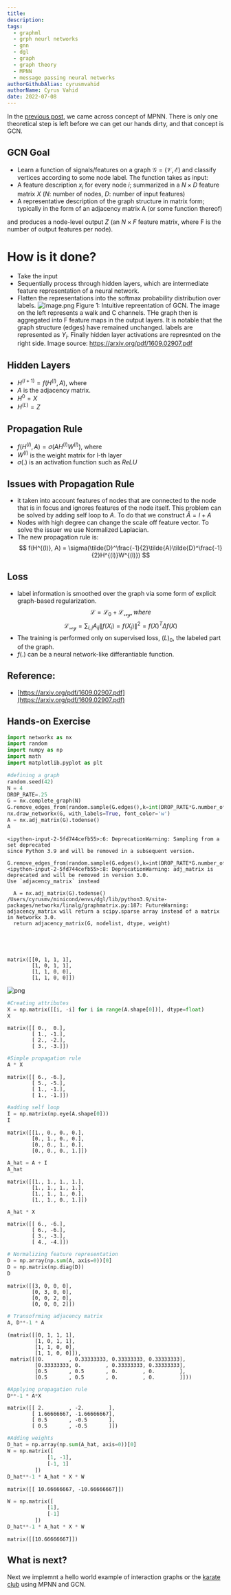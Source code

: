 ```yaml
---
title: 
description: 
tags:
  - graphml
  - grph neurl networks
  - gnn
  - dgl
  - graph
  - graph theory
  - MPNN
  - message passing neural networks
authorGithubAlias: cyrusmvahid
authorName: Cyrus Vahid
date: 2022-07-08
---
```


In the [previous post](04-graph-convolutional-networks), we came across concept of MPNN. There is only one theoretical step is left before we can get our hands dirty, and that concept is GCN.

## GCN Goal
- Learn a function of signals/features on a graph $\mathcal{G}=(\mathcal{V}, \mathcal{E})$ and classify vertices according to some node label. The function  takes as input:
 - A feature description $x_i$ for every node $i$; summarized in a $N\times D$ feature matrix $X$ ($N$: number of nodes, $D$: number of input features)
 - A representative description of the graph structure in matrix form; typically in the form of an adjacency matrix A (or some function thereof)
 
and produces a node-level output $Z$ (an $N\times F$ feature matrix, where F is the number of output features per node).

# How is it done?
- Take the input
- Sequentially process through hidden layers, which are intermediate feature representation of a neural network.
- Flatten the representations into the softmax probability distribution over labels.
![image.png](images/gcn.png)
Figure 1: Intuitive repreentation of GCN. The image on the left represents a walk and C channels. THe graph then is aggregated into F feature maps in the output layers. It is notable that the graph structure (edges) have remained unchanged. labels are represented as $Y_i$. Finally hidden layer activations are represnted on the right side. Image source: https://arxiv.org/pdf/1609.02907.pdf 

## Hidden Layers
- $H^{(l+1)}=f(H^{(l)}, A)$, where 
 - $A$ is the adjacency matrix.
 - $H^{0} = X$
 - $H^{(L)} = Z$

## Propagation Rule
- $f(H^{(l)}, A) = \sigma(AH^{(l)}W^{(l)})$, where
- $W^{(l)}$ is the weight matrix for l-th layer
- $\sigma(.)$ is an activation function such as $ReLU$

## Issues with Propagation Rule
- it taken into account features of nodes that are connected to the node that is in focus and ignores features of the node itself. This problem can be solved by adding self loop to $A$. To do that we construct $\tilde{A} = I + A$
- Nodes with high degree can change the scale off feature vector. To solve the issuer we use Normalized Laplacian.
- The new propagation rule is: 
$$
f(H^{(l)}, A) = \sigma(\tilde{D}^\frac{-1}{2}\tilde{A}\tilde{D}^\frac{-1}{2}H^{(l)}W^{(l)})
$$

## Loss
- label information is smoothed over the graph via some form of explicit graph-based regularization.
$$
\mathcal{L}=\mathcal{L_0}+\mathcal{L_{reg}}, where
$$
$$
\mathcal{L_{reg}} = \sum_{i,j}A_{ij}\|f(X_i)=f(X_j)\|^2=f(X)^T \Delta f(X)
$$
- The training is performed only on supervised loss, $\mathcal(L)_0$, the labeled part of the graph.
- $f(.)$ can be a neural network-like differantiable function.

## Reference:
- [https://arxiv.org/pdf/1609.02907.pdf](https://arxiv.org/pdf/1609.02907.pdf)

## Hands-on Exercise


```python
import networkx as nx
import random
import numpy as np
import math
import matplotlib.pyplot as plt
```


```python
#defining a graph
random.seed(42)
N = 4
DROP_RATE=.25
G = nx.complete_graph(N)
G.remove_edges_from(random.sample(G.edges(),k=int(DROP_RATE*G.number_of_edges())))
nx.draw_networkx(G, with_labels=True, font_color='w')
A = nx.adj_matrix(G).todense()
A
```

    <ipython-input-2-5fd744cefb55>:6: DeprecationWarning: Sampling from a set deprecated
    since Python 3.9 and will be removed in a subsequent version.
      G.remove_edges_from(random.sample(G.edges(),k=int(DROP_RATE*G.number_of_edges())))
    <ipython-input-2-5fd744cefb55>:8: DeprecationWarning: adj_matrix is deprecated and will be removed in version 3.0.
    Use `adjacency_matrix` instead
    
      A = nx.adj_matrix(G).todense()
    /Users/cyrusmv/minicond/envs/dgl/lib/python3.9/site-packages/networkx/linalg/graphmatrix.py:187: FutureWarning: adjacency_matrix will return a scipy.sparse array instead of a matrix in Networkx 3.0.
      return adjacency_matrix(G, nodelist, dtype, weight)





    matrix([[0, 1, 1, 1],
            [1, 0, 1, 1],
            [1, 1, 0, 0],
            [1, 1, 0, 0]])




    
![png](04-gcn_files/04-gcn_10_2.png)
    



```python
#Creating attributes
X = np.matrix([[i, -i] for i in range(A.shape[0])], dtype=float)
X
```




    matrix([[ 0.,  0.],
            [ 1., -1.],
            [ 2., -2.],
            [ 3., -3.]])




```python
#Simple propagation rule
A * X
```




    matrix([[ 6., -6.],
            [ 5., -5.],
            [ 1., -1.],
            [ 1., -1.]])




```python
#adding self loop
I = np.matrix(np.eye(A.shape[0]))
I
```




    matrix([[1., 0., 0., 0.],
            [0., 1., 0., 0.],
            [0., 0., 1., 0.],
            [0., 0., 0., 1.]])




```python
A_hat = A + I
A_hat
```




    matrix([[1., 1., 1., 1.],
            [1., 1., 1., 1.],
            [1., 1., 1., 0.],
            [1., 1., 0., 1.]])




```python
A_hat * X
```




    matrix([[ 6., -6.],
            [ 6., -6.],
            [ 3., -3.],
            [ 4., -4.]])




```python
# Normalizing feature representation
D = np.array(np.sum(A, axis=0))[0]
D = np.matrix(np.diag(D))
D
```




    matrix([[3, 0, 0, 0],
            [0, 3, 0, 0],
            [0, 0, 2, 0],
            [0, 0, 0, 2]])




```python
# Transofrming adjacency matrix
A, D**-1 * A
```




    (matrix([[0, 1, 1, 1],
             [1, 0, 1, 1],
             [1, 1, 0, 0],
             [1, 1, 0, 0]]),
     matrix([[0.        , 0.33333333, 0.33333333, 0.33333333],
             [0.33333333, 0.        , 0.33333333, 0.33333333],
             [0.5       , 0.5       , 0.        , 0.        ],
             [0.5       , 0.5       , 0.        , 0.        ]]))




```python
#Applying propagation rule
D**-1 * A*X
```




    matrix([[ 2.        , -2.        ],
            [ 1.66666667, -1.66666667],
            [ 0.5       , -0.5       ],
            [ 0.5       , -0.5       ]])




```python
#Adding weights
D_hat = np.array(np.sum(A_hat, axis=0))[0]
W = np.matrix([
             [1, -1],
             [-1, 1]
         ])
D_hat**-1 * A_hat * X * W
```




    matrix([[ 10.66666667, -10.66666667]])




```python
W = np.matrix([
             [1],
             [-1]
         ])
D_hat**-1 * A_hat * X * W
```




    matrix([[10.66666667]])



## What is next?
Next we implemnt a hello world example of interaction graphs or the [karate club](05-GNN-example-karate-club) using MPNN and GCN.


```python

```
